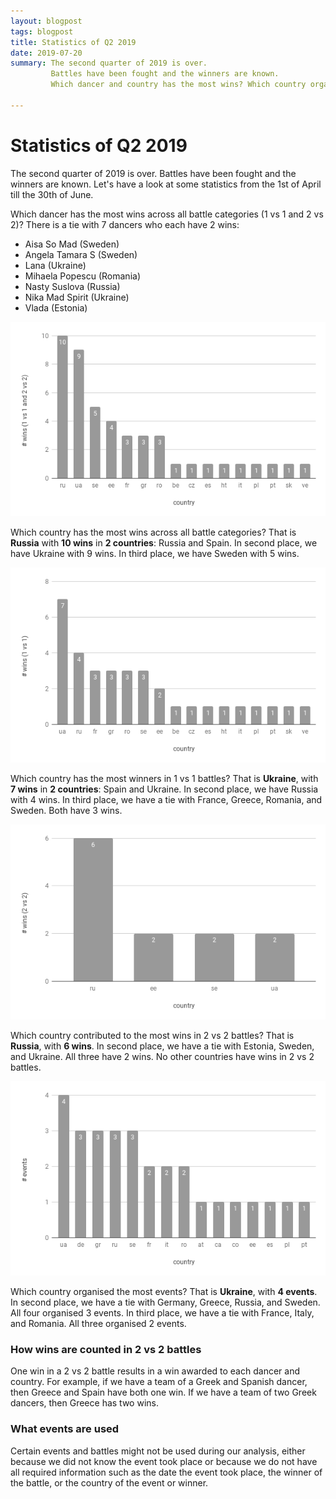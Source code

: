 ```yaml
---
layout: blogpost
tags: blogpost
title: Statistics of Q2 2019
date: 2019-07-20
summary: The second quarter of 2019 is over.
         Battles have been fought and the winners are known.
         Which dancer and country has the most wins? Which country organised the most events? 

---
```


# Statistics of Q2 2019

The second quarter of 2019 is over.
Battles have been fought and the winners are known.
Let's have a look at some statistics from the 1st of April till the 30th of June.

Which dancer has the most wins across all battle categories (1 vs 1 and 2 vs 2)?
There is a tie with 7 dancers who each have 2 wins:
- Aisa So Mad (Sweden)
- Angela Tamara S (Sweden)
- Lana (Ukraine)
- Mihaela Popescu (Romania)
- Nasty Suslova (Russia)
- Nika Mad Spirit (Ukraine)
- Vlada (Estonia)

![winners all per country](/img/blog/2019-q2/winners-all-per-country.png)

Which country has the most wins across all battle categories?
That is **Russia** with **10 wins** in **2 countries**:
Russia and Spain.
In second place,
we have Ukraine with 9 wins.
In third place,
we have Sweden with 5 wins.

![winners 1 vs 1 per country](/img/blog/2019-q2/winners-1vs1-per-country.png)

Which country has the most winners in 1 vs 1 battles?
That is **Ukraine**, with **7 wins** in **2 countries**:
Spain and Ukraine.
In second place,
we have Russia with 4 wins.
In third place,
we have a tie with France, Greece, Romania, and Sweden.
Both have 3 wins.

![winners 2 vs 2 per country](/img/blog/2019-q2/winners-2vs2-per-country.png)

Which country contributed to the most wins in 2 vs 2 battles?
That is **Russia**, with **6 wins**.
In second place,
we have a tie with Estonia, Sweden, and Ukraine.
All three have 2 wins.
No other countries have wins in 2 vs 2 battles.

![event per country](/img/blog/2019-q2/events-per-country.png)

Which country organised the most events?
That is **Ukraine**, with **4 events**.
In second place,
we have a tie with Germany, Greece, Russia, and Sweden.
All four organised 3 events.
In third place,
we have a tie with France, Italy, and Romania.
All three organised 2 events.

### How wins are counted in 2 vs 2 battles
One win in a 2 vs 2 battle results in a win awarded to each dancer and country.
For example, if we have a team of a Greek and Spanish dancer,
then Greece and Spain have both one win.
If we have a team of two Greek dancers,
then Greece has two wins.

### What events are used
Certain events and battles might not be used during our analysis,
either because we did not know the event took place or
because we do not have all required information
such as the date the event took place, 
the winner of the battle, or
the country of the event or winner.